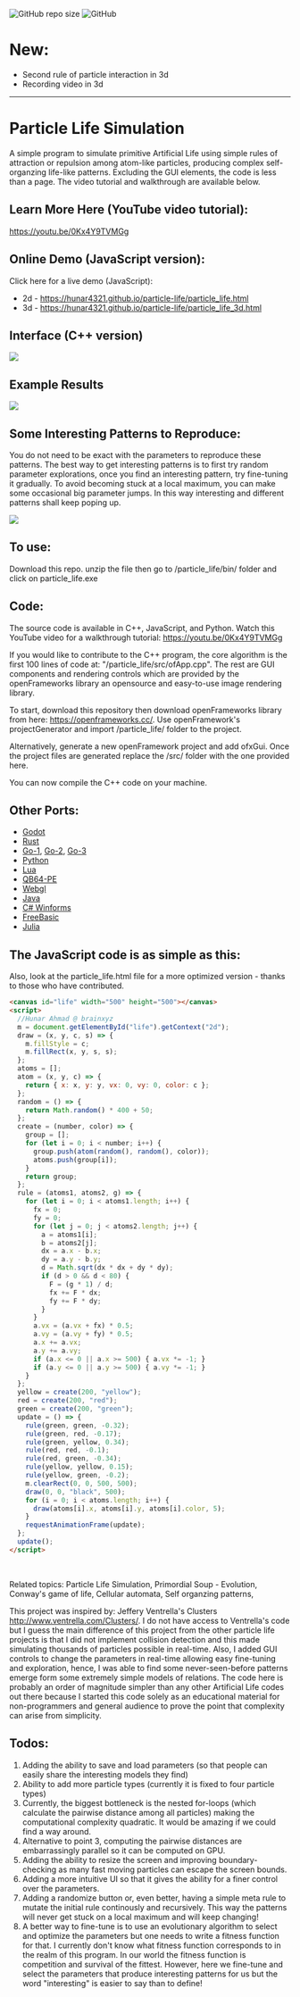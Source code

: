 ![GitHub repo size](https://img.shields.io/github/repo-size/hunar4321/life_code)
![GitHub](https://img.shields.io/github/license/hunar4321/life_code)

# New:
- Second rule of particle interaction in 3d
- Recording video in 3d
-----------------------------------------------

# Particle Life Simulation
A simple program to simulate primitive Artificial Life using simple rules of attraction or repulsion among atom-like particles, producing complex self-organzing life-like patterns. Excluding the GUI elements, the code is less than a page. The video tutorial and walkthrough are available below.

Learn More Here (YouTube video tutorial):
-----------------------------------------------
https://youtu.be/0Kx4Y9TVMGg

Online Demo (JavaScript version):
-------------
Click here for a live demo (JavaScript): 
  - 2d - https://hunar4321.github.io/particle-life/particle_life.html
  - 3d - https://hunar4321.github.io/particle-life/particle_life_3d.html
  
Interface (C++ version)
--------------------------------------------------------
![](images/interface.jpg)

Example Results
--------------------------------------------------------
![](images/big_pic.jpg)

Some Interesting Patterns to Reproduce:
-------------------------------------
You do not need to be exact with the parameters to reproduce these patterns. The best way to get interesting patterns is to first try random parameter explorations, once you find an interesting pattern, try fine-tuning it gradually. To avoid becoming stuck at a local maximum, you can make some occasional big parameter jumps. In this way interesting and different patterns shall keep poping up.

![](images/some_patterns.jpg)

To use:
-------------
Download this repo. unzip the file then go to /particle_life/bin/ folder and click on particle_life.exe

Code:
----------------
The source code is available in C++, JavaScript, and Python.
Watch this YouTube video for a walkthrough tutorial: https://youtu.be/0Kx4Y9TVMGg

If you would like to contribute to the C++ program, the core algorithm is the first 100 lines of code at:  "/particle_life/src/ofApp.cpp". The rest are GUI components and rendering controls which are provided by the openFrameworks library an opensource and easy-to-use image rendering library.

To start, download this repository then download openFrameworks library from here: https://openframeworks.cc/. Use openFramework's projectGenerator and import /particle_life/ folder to the project.

Alternatively, generate a new openFramework project and add ofxGui. Once the project files are generated replace the /src/ folder with the one provided here.

You can now compile the C++ code on your machine.

Other Ports:
-------------
- [Godot](https://github.com/NiclasEriksen/game-of-leif)
- [Rust](https://github.com/ChevyRay/smarticles)
- [Go-1](https://github.com/sikora507/go-artificial-life), [Go-2](https://github.com/fglo/particles-rules-of-attraction), [Go-3](https://github.com/youssefboulmalf/Particle-Life-Go)
- [Python](https://github.com/gianfa/pyrticleslife)
- [Lua](https://github.com/ravener/love-life)
- [QB64-PE](https://github.com/a740g/Particle-Life)
- [Webgl](https://github.com/CapsAdmin/webgl-particles)
- [Java](https://github.com/helloimalemur/ParticleSimulation)
- [C# Winforms](https://github.com/BlinkSun/ParticleLifeSimulation)
- [FreeBasic](https://www.freebasic.net/forum/viewtopic.php?p=294331#p294331)
- [Julia](https://github.com/RomeoV/ParticleLife.jl)

The JavaScript code is as simple as this: 
-------------------------------------
Also, look at the particle_life.html file for a more optimized version - thanks to those who have contributed. 

```html
<canvas id="life" width="500" height="500"></canvas>
<script>
  //Hunar Ahmad @ brainxyz
  m = document.getElementById("life").getContext("2d");
  draw = (x, y, c, s) => {
    m.fillStyle = c;
    m.fillRect(x, y, s, s);
  };
  atoms = [];
  atom = (x, y, c) => {
    return { x: x, y: y, vx: 0, vy: 0, color: c };
  };
  random = () => {
    return Math.random() * 400 + 50;
  };
  create = (number, color) => {
    group = [];
    for (let i = 0; i < number; i++) {
      group.push(atom(random(), random(), color));
      atoms.push(group[i]);
    }
    return group;
  };
  rule = (atoms1, atoms2, g) => {
    for (let i = 0; i < atoms1.length; i++) {
      fx = 0;
      fy = 0;
      for (let j = 0; j < atoms2.length; j++) {
        a = atoms1[i];
        b = atoms2[j];
        dx = a.x - b.x;
        dy = a.y - b.y;
        d = Math.sqrt(dx * dx + dy * dy);
        if (d > 0 && d < 80) {
          F = (g * 1) / d;
          fx += F * dx;
          fy += F * dy;
        }
      }
      a.vx = (a.vx + fx) * 0.5;
      a.vy = (a.vy + fy) * 0.5;
      a.x += a.vx;
      a.y += a.vy;
      if (a.x <= 0 || a.x >= 500) { a.vx *= -1; }
      if (a.y <= 0 || a.y >= 500) { a.vy *= -1; }
    }
  };
  yellow = create(200, "yellow");
  red = create(200, "red");
  green = create(200, "green");
  update = () => {
    rule(green, green, -0.32);
    rule(green, red, -0.17);
    rule(green, yellow, 0.34);
    rule(red, red, -0.1);
    rule(red, green, -0.34);
    rule(yellow, yellow, 0.15);
    rule(yellow, green, -0.2);
    m.clearRect(0, 0, 500, 500);
    draw(0, 0, "black", 500);
    for (i = 0; i < atoms.length; i++) {
      draw(atoms[i].x, atoms[i].y, atoms[i].color, 5);
    }
    requestAnimationFrame(update);
  };
  update();
</script>
```

</br>


Related topics:
Particle Life Simulation,
Primordial Soup - Evolution,
Conway's game of life,
Cellular automata,
Self organzing patterns,

This project was inspired by: Jeffery Ventrella's Clusters http://www.ventrella.com/Clusters/. I do not have access to Ventrella's code but I guess the main difference of this project from the other particle life projects is that I did not implement collision detection and this made simulating thousands of particles possible in real-time. Also, I added GUI controls to change the parameters in real-time allowing easy fine-tuning and exploration, hence, I was able to find some never-seen-before patterns emerge form some extremely simple models of relations. 
The code here is probably an order of magnitude simpler than any other Artificial Life codes out there because I started this code solely as an educational material for non-programmers and general audience to prove the point that complexity can arise from simplicity.


Todos:
--------------------
1. Adding the ability to save and load parameters (so that people can easily share the interesting models they find)
2. Ability to add more particle types (currently it is fixed to four particle types)
3. Currently, the biggest bottleneck is the nested for-loops (which calculate the pairwise distance among all particles) making the computational complexity quadratic. It would be amazing if we could find a way around.
4. Alternative to point 3, computing the pairwise distances are embarrassingly parallel so it can be computed on GPU.
5. Adding the ability to resize the screen and improving boundary-checking as many fast moving particles can escape the screen bounds.
6. Adding a more intuitive UI so that it gives the ability for a finer control over the parameters.
7. Adding a randomize button or, even better, having a simple meta rule to mutate the initial rule continously and recursively. This way the patterns will never get stuck on a local maximum and will keep changing!
8. A better way to fine-tune is to use an evolutionary algorithm to select and optimize the parameters but one needs to write a fitness function for that. I currently don't know what fitness function corresponds to in the realm of this program. In our world the fitness function is competition and survival of the fittest. However, here we fine-tune and select the parameters that produce interesting patterns for us but the word "interesting" is easier to say than to define!

